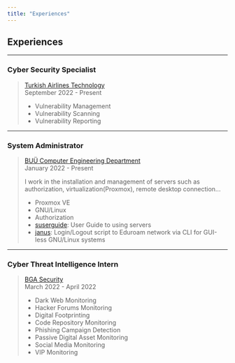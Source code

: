 ```yaml
---
title: "Experiences"
---
```


## Experiences

---

### Cyber Security Specialist
>
> [Turkish Airlines Technology](https://turkishtechnology.com)\
> September 2022 - Present
>
> - Vulnerability Management
> - Vulnerability Scanning
> - Vulnerability Reporting

---

### System Administrator
>
> [BUÜ Computer Engineering Department](https://www.uludag.edu.tr/bm/duyuru/view?id=28458&title=span-stylefont-weight-boldbolumumuz-sunucu-odasinda-gorev-almak-isteyen-ogrencilerimizin-dikkatinespan)\
> January 2022 - Present
>
> I work in the installation and management of servers such as authorization, virtualization(Proxmox), remote desktop connection...
>
> - Proxmox VE
> - GNU/Linux
> - Authorization
> - [suserguide](https://github.com/ZekeriyaAY/suserguide): User Guide to using servers
> - [janus](https://github.com/ZekeriyaAY/janus): Login/Logout script to Eduroam network via CLI for GUI-less GNU/Linux systems

---

### Cyber Threat Intelligence Intern
>
> [BGA Security](https://www.bgasecurity.com)\
> March 2022 - April 2022
>
> - Dark Web Monitoring
> - Hacker Forums Monitoring
> - Digital Footprinting
> - Code Repository Monitoring
> - Phishing Campaign Detection
> - Passive Digital Asset Monitoring
> - Social Media Monitoring
> - VIP Monitoring

